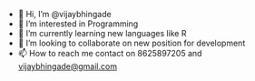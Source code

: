 - 👋 Hi, I’m @vijaybhingade
- 👀 I’m interested in Programming 
- 🌱 I’m currently learning new languages like R 
- 💞️ I’m looking to collaborate on new position for development
- 📫 How to reach me contact on 8625897205 and vijaybhingade@gmail.com

<!---
vijaybhingade/vijaybhingade is a ✨ special ✨ repository because its `README.md` (this file) appears on your GitHub profile.
You can click the Preview link to take a look at your changes.
--->
